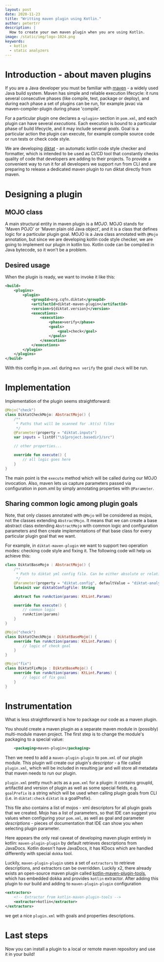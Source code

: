```yaml
---
layout: post
date: 2020-11-23
title: "Writting maven plugin using Kotlin."
author: petertrr
description: |
  How to create your own maven plugin when you are using Kotlin.
image: /static/img/logo-1024.png
keywords:
  - kotlin
  - static analyzers
---
```


# Introduction - about maven plugins
If you are a Java developer you must be familiar with [maven](https://maven.apache.org) - a widely used Java build system.
Maven has simple and reliable execution lifecycle: it runs several consecutive phases (like compile, test, package or deploy),
and during each phase a set of plugins can be run, for example javac via maven-compiler-plugin during phase 'compile'.

For a particular plugin one declares a `<plugin>` section in `pom.xml`, and each plugin can have several *executions*. Each 
execution is bound to a particular phase of build lifecycle, and it may include several *goals*. Goal is a particular action
the plugin can execute, for example compile source code or run tests or check code style.

We are developing [diktat](https://confluence-msc.rnd.huawei.com/display/DKT/diKTat+Readme) - an automatic kotlin code style checker
and formatter, which is intended to be used as CI/CD tool that constantly checks quality of code that developers are adding
to their projects. To provide a convenient way to run it for all developers we support run from CLI and are preparing to release
a dedicated maven plugin to run diktat directly from maven.

# Designing a plugin
## MOJO class
A main structural entity in maven plugin is a *MOJO*. MOJO stands for 'Maven POJO' or 'Maven plain old Java object', and it is
a class that defines logic for a particular plugin goal. MOJO is a Java class annotated with `@Mojo` annotation, but since we
are developing kotlin code style checker, we are going to implement our plugin in kotlin too. Kotlin code can be compiled in
Java bytecode, so it won't be a problem.

## Desired usage
When the plugin is ready, we want to invoke it like this:
```xml
<build>
    <plugins>
        <plugin>
            <groupId>org.cqfn.diktat</groupId>
            <artifactId>diktat-maven-plugin</artifactId>
            <version>${diktat.version}</version>
            <executions>
                <execution>
                    <phase>verify</phase>
                    <goals>
                        <goal>check</goal>
                    </goals>
                </execution>
            </executions>
        </plugin>
    </plugins>
</build>
```
With this config in `pom.xml` during `mvn verify` the goal `check` will be run.

# Implementation
Implementation of the plugin seems straightforward:
```kotlin
@Mojo("check")
class DiktatCheckMojo: AbstractMojo() {
    /**
     * Paths that will be scanned for .kt(s) files
     */
    @Parameter(property = "diktat.inputs")
    var inputs = listOf("\${project.basedir}/src")

    // other properties...

    override fun execute() {
        // all logic goes here
    }
}
```

The main point is the `execute` method which will be called during our MOJO invocation. Also, maven lets us capture parameters passed
via configuration in pom.xml by simply annotating properties with `@Parameter`.

## Sharing common logic among plugin goals
Note, that only classes annotated with `@Mojo` will be considered as mojos, not the classes extending `AbstractMojo`. It means
that we can create a base abstract class extending `AbstractMojo` with common logic and configuration parameters and then
create implementations of that base class for every particular plugin goal that we want.

For example, in `diktat-maven-plugin` we want to support two operation modes: checking code style and fixing it. The following code
will help us achieve this:

```kotlin
class DiktatBaseMojo : AbstractMojo() {
    /**
     * Path to diktat yml config file. Can be either absolute or relative to project's root directory.
     */
    @Parameter(property = "diktat.config", defaultValue = "diktat-analysis.yml")
    lateinit var diktatConfigFile: String

    abstract fun runAction(params: KtLint.Params)

    override fun execute() {
        // common logic
        runAction(params)
    }
}

@Mojo("check")
class DiktatCheckMojo : DiktatBaseMojo() {
    override fun runAction(params: KtLint.Params) {
        // logic of check goal
    }
}

@Mojo("fix")
class DiktatFixMojo : DiktatBaseMojo() {
    override fun runAction(params: KtLint.Params) {
        // logic of fix goal
    }
}
```

# Instrumentation
What is less straightforward is how to package our code as a maven plugin.

You should create a maven plugin as a separate maven module in (possibly) multi-module maven project.
The first step is to change the module's packaging to a special value:
```xml
    <packaging>maven-plugin</packaging>
``` 

Then we need to add a `maven-plugin-plugin` to `pom.xml` of our plugin module. This plugin will create our plugin's *descriptor* -
a file called `plugin.xml`, which will be included in resulting jar and will store all metadata that maven needs to run our plugin.

`plugin.xml` pretty much acts as a `pom.xml` for a plugin: it contains groupId, artifactId and version of plugin as well as
some special fields, e.g. `goalPrefix` is a string which will be used when calling plugin goals from CLI (i.e. in `diktat:check` `diktat` is a goalPrefix).

This file also contains a list of mojos - xml descriptors for all plugin goals that we created. Mojo has a list of parameters, so that 
IDE can suggest you values when configuring your `pom.xml`, as well as goal and parameter *descriptions* - pieces of documentation
that IDE can show you when selecting plugin parameter.

Here appears the only real caveat of developing maven plugin entirely in kotlin: `maven-plugin-plugin` by default retrieves
descriptions from JavaDocs. Kotlin doesn't have JavaDocs, it has KDocs which are handled differently with special `dokka` tool.

Luckily, `maven-plugin-plugin` uses a set of `extractors` to retrieve descriptions, and extractors can be overridden. Luckily x2, 
there already exists an open-source maven plugin called [kotlin-maven-plugin-tools](https://github.com/gantsign/kotlin-maven-plugin-tools),
which has embedded dokka and provides `kotlin` extractor. After adding this plugin to our build and adding to `maven-plugin-plugin` configuration
```xml
<extractors>
    <!-- Extractor from kotlin-maven-plugin-tools -->
    <extractor>kotlin</extractor>
</extractors>
```
we get a nice `plugin.xml` with goals and properties descriptions.

# Last steps
Now you can install a plugin to a local or remote maven repository and use it in your build!
